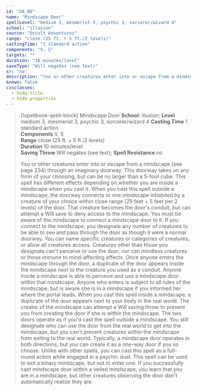 ```yaml
---
id: "OA_80"
name: "Mindscape Door"
spellLevel: "medium 3, mesmerist 3, psychic 3, sorcerer/wizard 4"
school: "illusion"
source: "Occult Adventures"
range: "close (25 ft. + 5 ft./2 levels)"
castingTime: "1 standard action"
components: "V, S"
targets: ""
duration: "10 minutes/level"
saveType: "Will negates (see text)"
sr: "no"
description: "You or other creatures enter into or escape from a mindscape (see page 234) through an imaginary doorway. This doorway takes on any form of your choosing, but can be no larger than a 5-foot cube. This spell has different effects depending on whether you are inside a mindscape when you cast it.  When you cast this spell outside a mindscape, the doorway connects to one mindscape inhabited by a creature of your choice within close range (25 feet + 5 feet per 2 levels) of the door. That creature becomes the door's conduit, but can attempt a Will save to deny access to the mindscape. You must be aware of the mindscape to connect a mindscape door to it. If you connect to the mindscape, you designate any number of creatures to be able to see and pass through the door as though it were a normal doorway. You can name specific creatures or categories of creatures, or allow all creatures access. Creatures other than those you designate can't perceive or use the door, nor can mindless creatures or those immune to mind-affecting effects. Once anyone enters the mindscape through the door, a duplicate of the door appears inside the mindscape next to the creature you used as a conduit. Anyone inside a mindscape is able to perceive and use a mindscape door within that mindscape. Anyone who enters is subject to all rules of the mindscape, but is aware she is in a mindscape if you informed her where the portal leads.  When you cast this spell inside a mindscape, a duplicate of the door appears next to your body in the real world. The creator of the mindscape can attempt a Will saving throw to prevent you  from creating the door if she is within the mindscape. The two doors operate as if you'd cast the spell outside a mindscape. You still designate who can use the door from the real world to get into the mindscape, but you can't prevent creatures within the mindscape from exiting to the real world.  Typically, a mindscape door operates in both directions, but you can create it as a one-way door if you so choose. Unlike with other spells, you can cast this spell as a full-round action while engaged in a psychic duel. This spell can be used to exit a binary mindscape, but not to enter one. If you successfully cast mindscape door within a veiled mindscape, you learn that you are in a mindscape, but other creatures observing the door don't automatically realize they are."
known: false
cssclasses:
  - hide-title
  - hide-properties
---
```


> [!spellbook-spell-block] Mindscape Door
> **School:** illusion; **Level** medium 3, mesmerist 3, psychic 3, sorcerer/wizard 4
> **Casting Time** 1 standard action  
> **Components** V, S  
> **Range** close (25 ft. + 5 ft./2 levels)  
> **Duration** 10 minutes/level  
> **Saving Throw** Will negates (see text); **Spell Resistance** no
> 
> You or other creatures enter into or escape from a mindscape (see page 234) through an imaginary doorway. This doorway takes on any form of your choosing, but can be no larger than a 5-foot cube. This spell has different effects depending on whether you are inside a mindscape when you cast it.  When you cast this spell outside a mindscape, the doorway connects to one mindscape inhabited by a creature of your choice within close range (25 feet + 5 feet per 2 levels) of the door. That creature becomes the door's conduit, but can attempt a Will save to deny access to the mindscape. You must be aware of the mindscape to connect a mindscape door to it. If you connect to the mindscape, you designate any number of creatures to be able to see and pass through the door as though it were a normal doorway. You can name specific creatures or categories of creatures, or allow all creatures access. Creatures other than those you designate can't perceive or use the door, nor can mindless creatures or those immune to mind-affecting effects. Once anyone enters the mindscape through the door, a duplicate of the door appears inside the mindscape next to the creature you used as a conduit. Anyone inside a mindscape is able to perceive and use a mindscape door within that mindscape. Anyone who enters is subject to all rules of the mindscape, but is aware she is in a mindscape if you informed her where the portal leads.  When you cast this spell inside a mindscape, a duplicate of the door appears next to your body in the real world. The creator of the mindscape can attempt a Will saving throw to prevent you  from creating the door if she is within the mindscape. The two doors operate as if you'd cast the spell outside a mindscape. You still designate who can use the door from the real world to get into the mindscape, but you can't prevent creatures within the mindscape from exiting to the real world.  Typically, a mindscape door operates in both directions, but you can create it as a one-way door if you so choose. Unlike with other spells, you can cast this spell as a full-round action while engaged in a psychic duel. This spell can be used to exit a binary mindscape, but not to enter one. If you successfully cast mindscape door within a veiled mindscape, you learn that you are in a mindscape, but other creatures observing the door don't automatically realize they are.